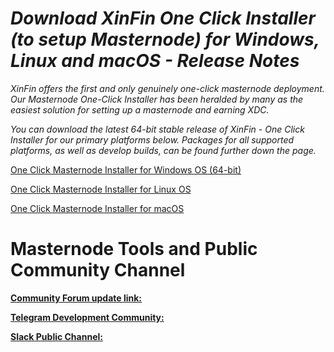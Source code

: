 # *Download XinFin One Click Installer (to setup Masternode) for Windows, Linux and macOS - Release Notes*


*XinFin offers the first and only genuinely one-click masternode deployment. Our Masternode One-Click Installer has been heralded by many as the easiest solution for setting up a masternode and earning XDC.*

*You can download the latest 64-bit stable release of XinFin - One Click Installer for our primary platforms below. Packages for all supported platforms, as well as develop builds, can be found further down the page.*

[One Click Masternode Installer for Windows OS (64-bit)](http://download.xinfin.network/XinFin-Network-installer-0-12-0.exe)


[One Click Masternode Installer for Linux OS](http://download.xinfin.network/XinFin-Network-linux64-0-12-0.deb)


[One Click Masternode Installer for macOS](http://download.xinfin.network/XinFin-Network-installer-0-12-0.rar)


# Masternode Tools and Public Community Channel #

**[Community Forum update link:](http://xinfin.net)** 

**[Telegram Development Community:](https://t.me/XinFinDevelopers)**

**[Slack Public Channel:](https://xinfin-public.slack.com/messages/CELR2M831/)**

